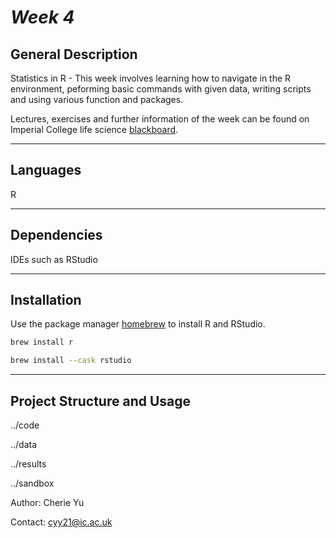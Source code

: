 # *Week 4*


## General Description

Statistics in R  - This week involves learning how to navigate in the R environment, 
peforming basic commands with given data, writing scripts and using various function and packages.

Lectures, exercises and further information of the week can be found on Imperial College life science
[blackboard](https://bb.imperial.ac.uk/webapps/blackboard/content/listContent.jsp?course_id=_27221_1&content_id=_2290309_1&mode=view).
***

## Languages
R 

***
## Dependencies
IDEs such as RStudio 

***
## Installation

Use the package manager [homebrew](https://brew.sh/) to install R and RStudio.

```bash
brew install r
```

```bash
brew install --cask rstudio
```

***
## Project Structure and Usage

../code

../data

../results

../sandbox


Author: Cherie Yu

Contact: cyy21@ic.ac.uk